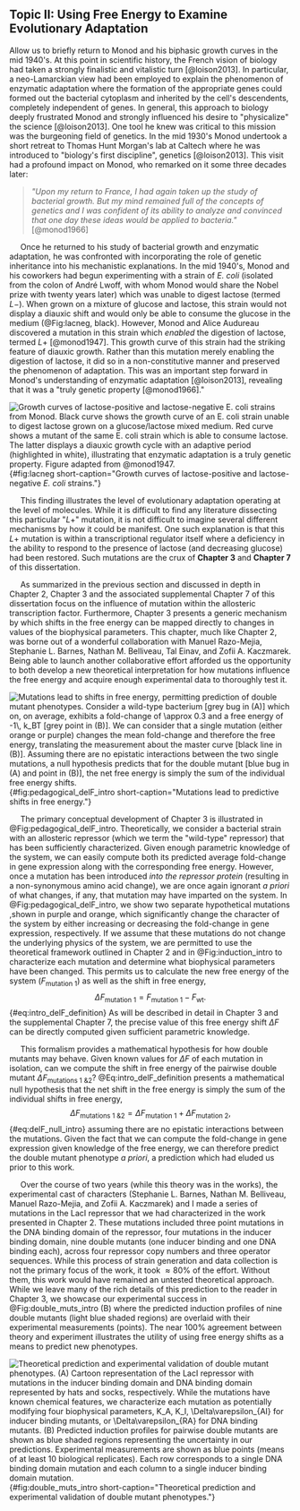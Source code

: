 ## Topic II: Using Free Energy to Examine Evolutionary Adaptation

Allow us to briefly return to Monod and his biphasic growth curves in the mid
1940's. At this point in scientific history, the French vision of biology had
taken a strongly finalistic and vitalistic turn [@loison2013]. In particular, a
neo-Lamarckian view had been employed to explain the phenomenon of enzymatic
adaptation where the formation of the appropriate genes could formed out the
bacterial cytoplasm and inherited by the cell's descendents, completely
independent of genes. In general, this approach to biology deeply
frustrated Monod and strongly influenced his desire to "physicalize" the science
[@loison2013]. One tool he knew was critical to this mission was the burgeoning
field of genetics. In the mid 1930's Monod undertook a short retreat to Thomas
Hunt Morgan's lab at Caltech where he was introduced to "biology's first
discipline", genetics [@loison2013]. This visit had a profound impact on Monod,
who remarked on it some three decades later: 

> *"Upon my return to France, I had again taken up the study of bacterial growth.
> But my mind remained full of the concepts of genetics and I was confident of
> its ability to analyze and convinced that one day these ideas would be applied
> to bacteria."* [@monod1966]

&nbsp;&nbsp;&nbsp;&nbsp;&nbsp;Once he returned to his study of bacterial
growth and enzymatic adaptation, he was confronted with incorporating the
role of genetic inheritance into his mechanistic explanations. In the mid
1940's, Monod and his coworkers had begun experimenting with a strain of *E.
coli* (isolated from the colon of André Lwoff, with whom Monod would share
the Nobel prize with twenty years later) which was unable to digest lactose
(termed $L-$). When grown on a mixture of glucose and lactose, this strain
would not display a diauxic shift and would only be able to consume the
glucose in the medium (@Fig:lacneg, black). However, Monod and Alice Audureau
discovered a mutation in this strain which *enabled* the digestion of
lactose, termed $L+$ [@monod1947]. This growth curve of this strain had the
striking feature of diauxic growth. Rather than this mutation merely enabling
the digestion of lactose, it did so in a non-constitutive manner and
preserved the phenomenon of adaptation. This was an important step forward in
Monod's understanding of enzymatic adaptation [@loison2013], revealing that
it was a "truly genetic property [@monod1966]."

![**Growth curves of lactose-positive and lactose-negative *E. coli* strains
from Monod.** Black curve shows the growth curve of an *E. coli* strain unable
to digest lactose grown on a glucose/lactose mixed medium. Red curve shows a
mutant of the same *E. coli* strain which is able to consume lactose. The latter
displays a diauxic growth cycle with an adaptive period (highlighted in white),
illustrating that enzymatic adaptation is a truly genetic property. Figure
adapted from @monod1947.](ch1_fig6){#fig:lacneg short-caption="Growth curves of
lactose-positive and lactose-negative *E. coli* strains."}

&nbsp;&nbsp;&nbsp;&nbsp;&nbsp;This finding illustrates the level of
evolutionary adaptation operating at the level of molecules. While it is
difficult to find any literature dissecting this particular "$L+$" mutation,
it is not difficult to imagine several different mechanisms by how it could
be manifest. One such explanation is that this $L+$ mutation is within a
transcriptional regulator itself where a deficiency in the ability to respond
to the presence of lactose (and decreasing glucose) had been restored. Such
mutations are the crux of **Chapter 3** and **Chapter 7** of this
dissertation.

&nbsp;&nbsp;&nbsp;&nbsp;&nbsp;As summarized in the previous section and
discussed in depth in Chapter 2, Chapter 3 and the associated supplemental
Chapter 7 of this dissertation focus on the influence of mutation within the
allosteric transcription factor. Furthermore, Chapter 3 presents a generic
mechanism by which shifts in the free energy can be mapped directly to
changes in values of the biophysical parameters. This chapter, much like
Chapter 2, was borne out of a wonderful collaboration with Manuel Razo-Mejia,
Stephanie L. Barnes, Nathan M. Belliveau, Tal Einav, and Zofii A. Kaczmarek.
Being able to launch another collaborative effort afforded us the opportunity
to both develop a new theoretical interpretation for how mutations influence
the free energy and acquire enough experimental data to thoroughly test it.

![**Mutations lead to shifts in free energy, permitting prediction of double
mutant phenotypes.** Consider a wild-type
bacterium [grey bug in (A)] which on, on average, exhibits a fold-change of $\approx$ 0.3
and a free energy of $-1\, k_BT$ [grey point in (B)]. We can consider that a single mutation (either
orange or purple) changes the mean fold-change and therefore the free energy,
translating the measurement about the master curve [black line in (B)]. Assuming
there are no epistatic interactions between the two single mutations, a null
hypothesis predicts that for the double mutant [blue bug in (A) and point in
(B)], the net free energy is simply the sum of the individual free energy
shifts.](ch1_fig7){#fig:pedagogical_delF_intro short-caption="Mutations lead to
predictive shifts in free energy."}

&nbsp;&nbsp;&nbsp;&nbsp;&nbsp;The primary conceptual development of Chapter 3 is illustrated in
@Fig:pedagogical_delF_intro. Theoretically, we consider a bacterial strain with
an allosteric repressor (which we term the "wild-type" repressor) that has been
sufficiently characterized. Given enough parametric knowledge of the system, we
can easily compute both its predicted average fold-change in gene expression
along with the corresponding free energy. However, once a mutation has been
introduced *into the repressor protein*  (resulting in a non-synonymous amino
acid change), we are once again ignorant *a priori* of what changes, if any,
that mutation may have imparted on the system. In @Fig:pedagogical_delF_intro,
we show two separate hypothetical mutations ,shown in purple and orange, which
significantly change the character of the system by either increasing or
decreasing the fold-change in gene expression, respectively. If we assume that
these mutations do not change the underlying physics of the system, we are
permitted to use the theoretical framework outlined in Chapter 2 and in
@Fig:induction_intro to characterize each mutation and determine what
biophysical parameters have been changed. This permits us to calculate the new
free energy of the system ($F_\text{mutation 1}$) as well as the shift in free energy, 
$$
\Delta F_\text{mutation 1} = F_\text{mutation 1} - F_\text{wt}.
$${#eq:intro_delF_definition}
As will be described in detail in Chapter 3 and the supplemental Chapter 7, the
precise value of this free energy shift $\Delta F$ can be directly computed
given sufficient parametric knowledge.


&nbsp;&nbsp;&nbsp;&nbsp;&nbsp;This formalism provides a mathematical hypothesis for how double mutants may
behave. Given known values for $\Delta F$ of each mutation in isolation, can we
compute the shift in free energy of the pairwise double mutant $\Delta
F_\text{mutations 1 \& 2}$?
@Eq:intro_delF_definition presents a mathematical null hypothesis that the net
shift in the free energy is simply the sum of the individual shifts in free
energy,
$$
\Delta F_\text{mutations 1 \& 2} = \Delta F_\text{mutation 1} +
\Delta F_\text{mutation 2},
$${#eq:delF_null_intro}
assuming there are no epistatic interactions between the mutations. Given the fact that we can compute the fold-change in gene expression given
knowledge of the free energy, we can therefore predict the double mutant
phenotype *a priori*, a prediction which had eluded us  prior to this work.


&nbsp;&nbsp;&nbsp;&nbsp;&nbsp;Over the course of two years (while this theory was in the works), the
experimental cast of characters (Stephanie L. Barnes, Nathan M. Belliveau,
Manuel Razo-Mejia, and Zofii A. Kaczmarek) and I made a series of mutations
in the LacI repressor that we had characterized in the work presented in
Chapter 2. These mutations included three point mutations in the DNA binding
domain of the repressor, four mutations in the inducer binding domain, nine
double mutants (one inducer binding and one DNA binding each), across four
repressor copy numbers and three operator sequences. While this process of
strain generation and data collection is not the primary focus of the work,
it took $\approx 80\%$ of the effort. Without them, this work would have
remained an untested theoretical approach. While we leave many of the rich
details of this prediction to the reader in Chapter 3, we showcase our 
experimental success in  @Fig:double_muts_intro (B) where the predicted induction profiles
of nine double mutants (light blue shaded regions) are overlaid with their
experimental measurements (points). The near 100\% agreement between theory and
experiment illustrates the utility of using free energy shifts as a means to
predict new phenotypes.

![**Theoretical prediction and experimental validation of double mutant
phenotypes.** (A) Cartoon representation of the LacI repressor with mutations in
the inducer binding domain and DNA binding domain represented by hats and socks,
respectively. While the mutations have known chemical features, we characterize
each mutation as potentially modifying four biophysical parameters,
$K_A$, $K_I$, $\Delta\varepsilon_{AI}$ for inducer binding mutants, or
$\Delta\varepsilon_{RA}$ for DNA binding mutants. (B) Predicted induction
profiles for pairwise double mutants are shown as blue shaded regions
representing the uncertainty in our predictions. Experimental measurements are
shown as blue points (means of at least 10 biological replicates). Each row
corresponds to a single DNA binding domain mutation and each column to a single
inducer binding domain mutation.](ch1_fig8){#fig:double_muts_intro
short-caption="Theoretical prediction and experimental validation of double
mutant phenotypes."}
